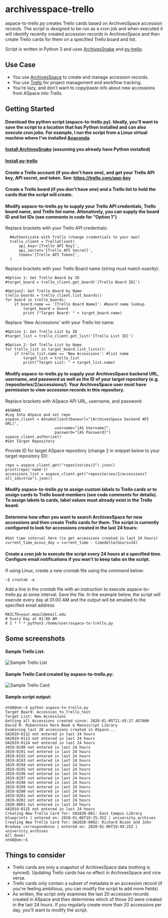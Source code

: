 # archivesspace-trello
aspace-to-trello.py creates Trello cards based on ArchivesSpace accession records. The script is designed to be run as a cron job and when executed it will identify recently created accession records in ArchivesSpace and then create Trello cards for them on a specified Trello board and list.

Script is written in Python 3 and uses [ArchivesSnake](https://github.com/archivesspace-labs/ArchivesSnake) and [py-trello](https://github.com/sarumont/py-trello).

## Use Case
- You use [ArchivesSpace](https://archivesspace.org) to create and manage accession records. 
- You use [Trello](https://trello.com) for project management and workflow tracking. 
- You're lazy, and don't want to copy/paste info about new accessions from ASpace into Trello.

## Getting Started 
#### Download the python script (aspace-to-trello.py). Ideally, you'll want to save the script to a location that has Python installed and can also execute cron jobs. For example, I run the script from a Linux virtual machine where I've installed [Anaconda](https://www.anaconda.com/distribution/).

#### [Install ArchivesSnake](https://github.com/archivesspace-labs/ArchivesSnake#installation) (assuming you already have Python installed)

#### [Install py-trello](https://pypi.org/project/py-trello/)

#### Create a Trello account (if you don't have one), and get your Trello API key, API secret, and token. See: https://trello.com/app-key

#### Create a Trello board (if you don't have one) and a Trello list to hold the cards that the script will create.

#### Modify aspace-to-trello.py to supply your Trello API credentials, Trello board name, and Trello list name. Altenatively, you can supply the board ID and list IDs (see comments in code for "Option 1")

Replace brackets with your Trello API credentials: 
  ```
    #Authenticate with Trello (change credentials to your own)
    trello_client = TrelloClient(
        api_key='[Trello API Key]',
        api_secret='[Trello API Secret]',
        token='[Trello API Token]',
    )
  ```

Replace brackets with your Trello Board name (string must match exactly):
  
  ```
  #Option 1: Get Trello Board by ID
  #target_board = trello_client.get_board('[Trello Board ID]')

  #Option2: Get Trello Board by Name
  trello_boards = trello_client.list_boards()
  for board in trello_boards:
      if board.name == '[Trello Board Name]': #board name lookup
          target_board = board
          print ("Target Board: " + target_board.name)
  ```
 
 Replace 'New Accessions' with your Trello list name:
    
 ```
 #Option 1: Get Trello List by ID
 #target_list = trello_client.get_list('[Trello List ID]')
        
 #Option 2: Get Trello List by Name
 for trello_list in target_board.list_lists():
     if trello_list.name == 'New Accessions': #list name
         target_list = trello_list
         print("Target List: " + target_list.name)
 ```
    
#### Modify aspace-to-trello.py to supply your ArchivesSpace backend URL, username, and password as well as the ID of your target repository (e.g. /repositories/2/accessions/). Your ArchivesSpace user must have permission to view accession records in this repository.

Replace brackets with ASpace API URL, username, and password:
  ```
  #ASNAKE
  #Log Into ASpace and set repo
  aspace_client = ASnakeClient(baseurl="[ArchivesSpace backend API URL]",
                        username="[AS Username]",
                        password="[AS Password]")
  aspace_client.authorize()
  #Set Target Repository
  ```

Provide ID for target ASpace repository (change 2 in snippet below to your target repository ID):
  ```
  repo = aspace_client.get("repositories/2").json()
  print(repo['name'])
  accessions_list = aspace_client.get("repositories/2/accessions?all_ids=true").json()
  ```

#### Modify aspace-to-trello.py to assign custom labels to Trello cards or to assign cards to Trello board members (see code comments for details). To assign labels to cards, label values must already exist in the Trello board.

#### Determine how often you want to search ArchivesSpace for new accessions and then create Trello cards for them. The script is currently configured to look for accessions created in the last 24 hours:
```
#Set time interval here (to get accessions created in last 24 hours)
current_time_minus_day = current_time - timedelta(hours=24)
```

#### Create a cron job to execute the script every 24 hours at a specified time. Configure email notifications if you wan't to keep tabs on the script.

If using Linux, create a new crontab file using the command below:
```
~$ crontab -e
```

Add a line in the crontab file with an instruction to execute aspace-to-trello.py at some interval. Save the file. In the example below, the script will execute every day at 01:00 AM and the output will be emailed to the specified email address 

```
MAILTO=your.email@email.edu
# Every Day at 01:00 AM
0 1 * * * python3 /home/user/aspace-to-trello.py
```

## Some screenshots

#### Sample Trello List:
![Sample Trello List](/screenshots/trello_card_list.JPG)

#### Sample Trello Card created by aspace-to-trello.py:
![Sample Trello Card](/screenshots/trello_card_example2.JPG)

#### Sample script output:
```
nh48@vm:~$ python aspace-to-trello.py
Target Board: Accession_to_Trello_test
Target List: New Accessions
Getting all Accessions created since: 2020-01-05T21:45:27.457600
David M. Rubenstein Rare Book & Manuscript Library
Examining last 20 accessions created in ASpace...
UA2019-0112 not entered in last 24 hours
UA2019-0113 not entered in last 24 hours
UA2019-0114 not entered in last 24 hours
2019-0190 not entered in last 24 hours
2019-0191 not entered in last 24 hours
2019-0192 not entered in last 24 hours
2019-0193 not entered in last 24 hours
2019-0194 not entered in last 24 hours
2019-0195 not entered in last 24 hours
2019-0196 not entered in last 24 hours
2019-0197 not entered in last 24 hours
2019-0198 not entered in last 24 hours
2019-0199 not entered in last 24 hours
2019-0200 not entered in last 24 hours
2019-0201 not entered in last 24 hours
2019-0202 not entered in last 24 hours
2020-0001 not entered in last 24 hours
UA2019-0115 not entered in last 24 hours
Creating New Trello Card for: UA2020-001: East Campus Library blueprints | entered on: 2020-01-06T19:25:35Z | university_archives
Creating New Trello Card for: UA2020-0002: Richard Nixon and John Bradway correspondence | entered on: 2020-01-06T19:49:25Z | university_archives
All Done!
nh48@vm:~$
```

## Things to consider
- Trello cards are only a snapshot of ArchivesSpace data (nothing is synced). Updating Trello cards has no effect in ArchivesSpace and vice versa.
- Trello cards only contain a subset of metadata in an accession record (if you're feeling ambitious, you can modify the script to add more fields)
- As written, the script only examines the last 20 accession records created in ASpace and then determines which of those 20 were created in the last 24 hours. If you regularly create more than 20 accessions per day, you'll want to modify the script.


